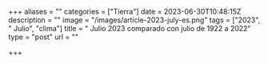 +++
aliases = ""
categories = ["Tierra"]
date = 2023-06-30T10:48:15Z
description = ""
image = "/images/article-2023-july-es.png"
tags = ["2023", " Julio", "clima"]
title = " Julio 2023 comparado con julio de 1922 a 2022"
type = "post"
url = ""

+++

